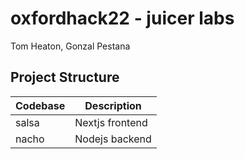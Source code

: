 # oxfordhack22 - juicer labs

Tom Heaton, Gonzal Pestana

## Project Structure

| Codebase | Description     |
|----------|-----------------|
| salsa    | Nextjs frontend |
| nacho    | Nodejs backend  |
